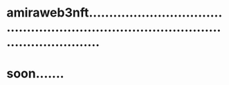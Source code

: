 # amiraweb3nft.............................................................................................................
# soon.......
